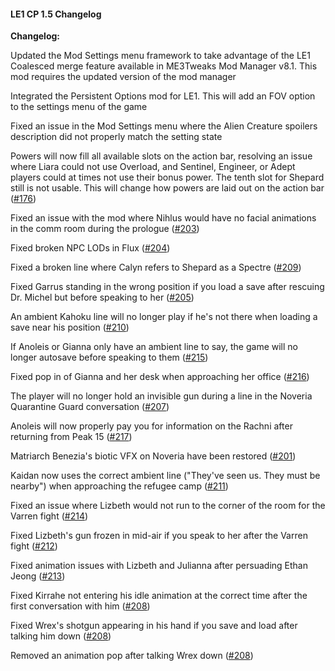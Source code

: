 #### **LE1 CP 1.5 Changelog**

**Changelog:**

Updated the Mod Settings menu framework to take advantage of the LE1 Coalesced merge feature available in ME3Tweaks Mod Manager v8.1. This mod requires the updated version of the mod manager

Integrated the Persistent Options mod for LE1. This will add an FOV option to the settings menu of the game

Fixed an issue in the Mod Settings menu where the Alien Creature spoilers description did not properly match the setting state

Powers will now fill all available slots on the action bar, resolving an issue where Liara could not use Overload, and Sentinel, Engineer, or Adept players could at times not use their bonus power. The tenth slot for Shepard still is not usable. This will change how powers are laid out on the action bar ([#176](https://github.com/henbagle/LE1CommunityPatch/issues/176))

Fixed an issue with the mod where Nihlus would have no facial animations in the comm room during the prologue ([#203](https://github.com/henbagle/LE1CommunityPatch/issues/203))

Fixed broken NPC LODs in Flux ([#204](https://github.com/henbagle/LE1CommunityPatch/issues/204))

Fixed a broken line where Calyn refers to Shepard as a Spectre ([#209](https://github.com/henbagle/LE1CommunityPatch/issues/209))

Fixed Garrus standing in the wrong position if you load a save after rescuing Dr. Michel but before speaking to her ([#205](https://github.com/henbagle/LE1CommunityPatch/issues/205))

An ambient Kahoku line will no longer play if he's not there when loading a save near his position ([#210](https://github.com/henbagle/LE1CommunityPatch/issues/210))

If Anoleis or Gianna only have an ambient line to say, the game will no longer autosave before speaking to them ([#215](https://github.com/henbagle/LE1CommunityPatch/issues/215))

Fixed pop in of Gianna and her desk when approaching her office ([#216](https://github.com/henbagle/LE1CommunityPatch/issues/216))

The player will no longer hold an invisible gun during a line in the Noveria Quarantine Guard conversation ([#207](https://github.com/henbagle/LE1CommunityPatch/issues/207))

Anoleis will now properly pay you for information on the Rachni after returning from Peak 15 ([#217](https://github.com/henbagle/LE1CommunityPatch/issues/217))

Matriarch Benezia's biotic VFX on Noveria have been restored ([#201](https://github.com/henbagle/LE1CommunityPatch/issues/201))

Kaidan now uses the correct ambient line ("They've seen us. They must be nearby") when approaching the refugee camp ([#211](https://github.com/henbagle/LE1CommunityPatch/issues/211))

Fixed an issue where Lizbeth would not run to the corner of the room for the Varren fight ([#214](https://github.com/henbagle/LE1CommunityPatch/issues/214))

Fixed Lizbeth's gun frozen in mid-air if you speak to her after the Varren fight ([#212](https://github.com/henbagle/LE1CommunityPatch/issues/212))

Fixed animation issues with Lizbeth and Julianna after persuading Ethan Jeong ([#213](https://github.com/henbagle/LE1CommunityPatch/issues/213))

Fixed Kirrahe not entering his idle animation at the correct time after the first conversation with him ([#208](https://github.com/henbagle/LE1CommunityPatch/issues/208))

Fixed Wrex's shotgun appearing in his hand if you save and load after talking him down ([#208](https://github.com/henbagle/LE1CommunityPatch/issues/208))

Removed an animation pop after talking Wrex down ([#208](https://github.com/henbagle/LE1CommunityPatch/issues/208))

